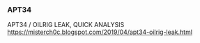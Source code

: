 ### APT34
APT34 / OILRIG LEAK, QUICK ANALYSIS
https://misterch0c.blogspot.com/2019/04/apt34-oilrig-leak.html